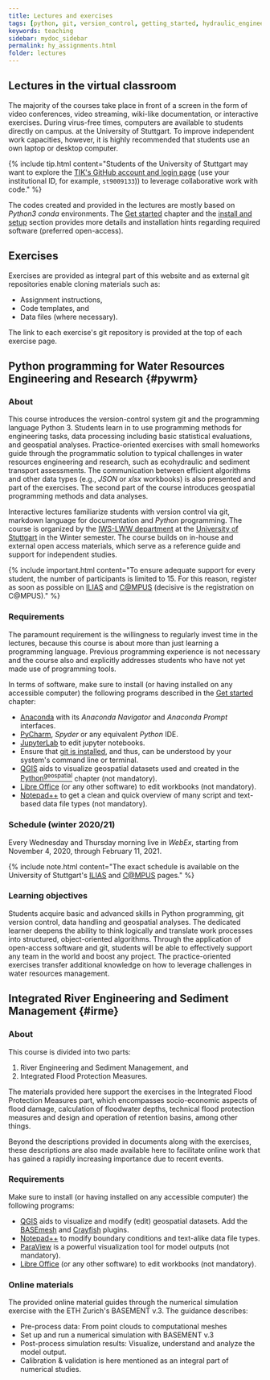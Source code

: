 ```yaml
---
title: Lectures and exercises
tags: [python, git, version_control, getting_started, hydraulic_engineering, water_resources, pycharm]
keywords: teaching
sidebar: mydoc_sidebar
permalink: hy_assignments.html
folder: lectures
---
```


## Lectures in the virtual classroom

The majority of the courses take place in front of a screen in the form of video conferences, video streaming, wiki-like documentation, or interactive exercises. 
During virus-free times, computers are available to students directly on campus. at the University of Stuttgart. To improve independent work capacities, however, it is highly recommended that students use an own laptop or desktop computer.

{% include tip.html content="Students of the University of Stuttgart may want to explore the [TIK's GitHub account and login page](https://github.tik.uni-stuttgart.de/login) (use your institutional ID, for example, `st9009133`)) to leverage collaborative work with code." %}

The codes created and provided in the lectures are mostly based on *Python3* *conda* environments. The [Get started](hy_git.html) chapter and the [install and setup](hypy_install.html) section provides more details and installation hints regarding required software (preferred open-access).

## Exercises

Exercises are provided as integral part of this website and as external git repositories enable cloning materials such as:

* Assignment instructions,
* Code templates, and
* Data files (where necessary).

The link to each exercise's git repository is provided at the top of each exercise page.

<!-- {% include note.html content="When you want to accept an invitation to an assignment for the very first time, you will need to authorize GitHub's classroom application." %} Accepting the invitation to an assignment will create a local copy of the assignment repository. -->

## Python programming for Water Resources Engineering and Research {#pywrm}

### About 
This course introduces the version-control system git and the programming language Python 3. Students learn in to use programming methods for engineering tasks, data processing including basic statistical evaluations, and geospatial analyses. Practice-oriented exercises with small homeworks guide through the programmatic solution to typical challenges in water resources engineering and research, such as ecohydraulic and sediment transport assessments. The communication between efficient algorithms and other data types (e.g., *JSON* or *xlsx* workbooks) is also presented and part of the exercises. The second part of the course introduces geospatial programming methods and data analyses.

Interactive lectures familiarize students with version control via git, markdown language for documentation and *Python* programming. The course is organized by the [IWS-LWW department](https://www.iws.uni-stuttgart.de/en/lww/) at the [University of Stuttgart](https://www.uni-stuttgart.de/) in the Winter semester. The course builds on in-house and external open access materials, which serve as a reference guide and support for independent studies.

{% include important.html content="To ensure adequate support for every student, the number of participants is limited to 15. For this reason, register as soon as possible on [ILIAS](https://ilias3.uni-stuttgart.de/goto_Uni_Stuttgart_crs_2101155.html) and [C@MPUS](https://campus.uni-stuttgart.de/cusonline/pl/ui/$ctx/wbLv.wbShowLVDetail?pStpSpNr=272592) (decisive is the registration on C@MPUS)." %}

### Requirements
The paramount requirement is the willingness to regularly invest time in the lectures, because this course is about more than just learning a programming language.
Previous programming experience is not necessary and the course also and explicitly addresses students who have not yet made use of programming tools.

In terms of software, make sure to install (or having installed on any accessible computer) the following programs described in the [Get started](hy_ide.html) chapter:

* [Anaconda](hy_ide.html#anaconda) with its *Anaconda Navigator* and *Anaconda Prompt* interfaces.
* [PyCharm](hy_ide.html#pycharm), *Spyder* or any equivalent *Python* IDE.
* [JupyterLab](hy_ide.html#jupyter) to edit jupyter notebooks.
* Ensure that [git is installed](hy_git.html#dl), and thus, can be understood by your system's command line or terminal.
* [QGIS](geo_software.html) aids to visualize geospatial datasets used and created in the [Python<sup>geospatial</sup>](geo-python.html) chapter (not mandatory).
* [Libre Office](hy_others.html#lo) (or any other software) to edit workbooks (not mandatory).
* [Notepad++](hy_others.html#npp) to get a clean and quick overview of many script and text-based data file types (not mandatory).

### Schedule (winter 2020/21)
Every Wednesday and Thursday morning live in *WebEx*, starting from November 4, 2020, through February 11, 2021.


{% include note.html content="The exact schedule is available on the University of Stuttgart's [ILIAS](https://ilias3.uni-stuttgart.de/goto_Uni_Stuttgart_crs_2101155.html) and [C@MPUS](https://campus.uni-stuttgart.de/cusonline/pl/ui/$ctx/wbLv.wbShowLVDetail?pStpSpNr=272592&pSpracheNr=) pages." %}

### Learning objectives

Students acquire basic and advanced skills in Python programming, git version control, data handling and geospatial analyses. The dedicated learner deepens the ability to think logically and translate work processes into structured, object-oriented algorithms. Through the application of open-access software and git, students will be able to effectively support any team in the world and boost any project. The practice-oriented exercises transfer additional knowledge on how to leverage challenges in water resources management.


## Integrated River Engineering and Sediment Management {#irme}

### About
This course is divided into two parts:
1. River Engineering and Sediment Management, and
1. Integrated Flood Protection Measures.

The materials provided here support the exercises in the Integrated Flood Protection Measures part, which encompasses socio-economic aspects of flood damage, calculation of floodwater depths, technical flood protection measures and design and operation of retention basins, among other things.

Beyond the descriptions provided in documents along with the exercises, these descriptions are also made available here to facilitate online work that has gained a rapidly increasing importance due to recent events.

### Requirements

Make sure to install (or having installed on any accessible computer) the following programs:

* [QGIS](geo_software.html) aids to visualize and modify (edit) geospatial datasets. Add the [BASEmesh](bm-pre.html#get-ready-with-qgis) and [Crayfish](bm-post.html#add-the-crayfish-plugin) plugins. 
* [Notepad++](hy_others.html#npp) to modify boundary conditions and text-alike data file types.
* [ParaView](bm-post.html#visualize-results-with-paraview) is a powerful visualization tool for model outputs (not mandatory).
* [Libre Office](hy_others.html#lo) (or any other software) to edit workbooks (not mandatory).


### Online materials 

The provided online material guides through the numerical simulation exercise with the ETH Zurich's BASEMENT v.3. The guidance describes:

- Pre-process data: From point clouds to computational meshes
- Set up and run a numerical simulation with BASEMENT v.3
- Post-process simulation results: Visualize, understand and analyze the model output.
- Calibration & validation is here mentioned as an integral part of numerical studies.
